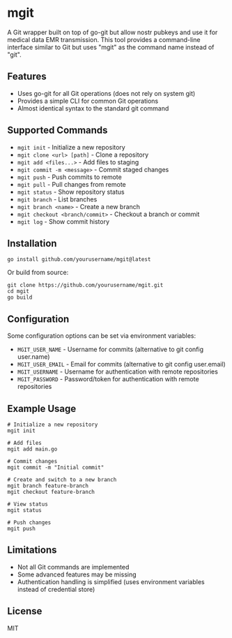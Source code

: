 # mgit

A Git wrapper built on top of go-git but allow nostr pubkeys and use it for medical data EMR transmission. This tool provides a command-line interface similar to Git but uses "mgit" as the command name instead of "git".

## Features

- Uses go-git for all Git operations (does not rely on system git)
- Provides a simple CLI for common Git operations
- Almost identical syntax to the standard git command

## Supported Commands

- `mgit init` - Initialize a new repository
- `mgit clone <url> [path]` - Clone a repository
- `mgit add <files...>` - Add files to staging
- `mgit commit -m <message>` - Commit staged changes
- `mgit push` - Push commits to remote
- `mgit pull` - Pull changes from remote
- `mgit status` - Show repository status
- `mgit branch` - List branches
- `mgit branch <name>` - Create a new branch
- `mgit checkout <branch/commit>` - Checkout a branch or commit
- `mgit log` - Show commit history

## Installation

```
go install github.com/yourusername/mgit@latest
```

Or build from source:

```
git clone https://github.com/yourusername/mgit.git
cd mgit
go build
```

## Configuration

Some configuration options can be set via environment variables:

- `MGIT_USER_NAME` - Username for commits (alternative to git config user.name)
- `MGIT_USER_EMAIL` - Email for commits (alternative to git config user.email)
- `MGIT_USERNAME` - Username for authentication with remote repositories
- `MGIT_PASSWORD` - Password/token for authentication with remote repositories

## Example Usage

```
# Initialize a new repository
mgit init

# Add files
mgit add main.go

# Commit changes
mgit commit -m "Initial commit"

# Create and switch to a new branch
mgit branch feature-branch
mgit checkout feature-branch

# View status
mgit status

# Push changes
mgit push
```

## Limitations

- Not all Git commands are implemented
- Some advanced features may be missing
- Authentication handling is simplified (uses environment variables instead of credential store)

## License

MIT
